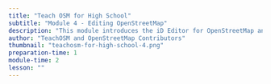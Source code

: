 ```yaml
---
title: "Teach OSM for High School"
subtitle: "Module 4 - Editing OpenStreetMap"
description: "This module introduces the iD Editor for OpenStreetMap and how to use it to create and maintain geographic data on the OpenStreetMap platform"
author: "TeachOSM and OpenStreetMap Contributors"
thumbnail: "teachosm-for-high-school-4.png"
preparation-time: 1
module-time: 2
lesson: ""
---
```

